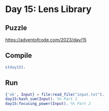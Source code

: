# Day 15: Lens Library

## Puzzle

<https://adventofcode.com/2023/day/15>

## Compile

```erlang
c(day15).
```

## Run

```erlang
{'ok', Input} = file:read_file("input.txt").
day15:hash_sum(Input). %% Part 1
day15:focusing_power(Input). %% Part 2
```
